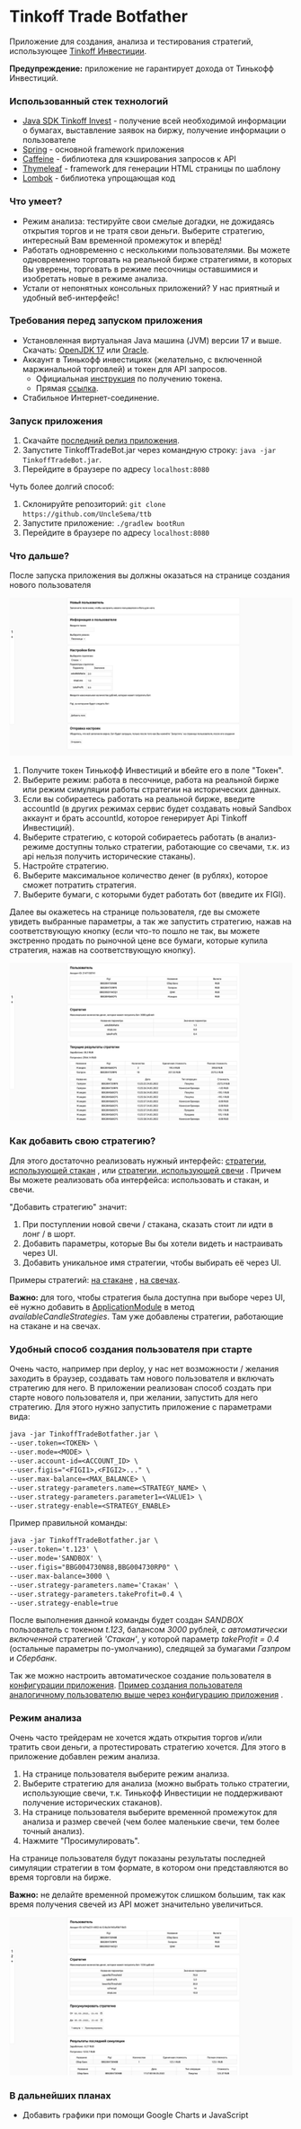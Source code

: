 # Tinkoff Trade Botfather

Приложение для создания, анализа и тестирования стратегий,
использующее [Tinkoff Инвестиции](https://www.tinkoff.ru/invest/).

**Предупреждение:** приложение не гарантирует дохода от Тинькофф Инвестиций.

### Использованный стек технологий

* [Java SDK Tinkoff Invest](https://github.com/Tinkoff/invest-api-java-sdk) - получение всей необходимой информации о
  бумагах,
  выставление заявок на биржу, получение информации о пользователе
* [Spring](https://spring.io/) - основной framework приложения
* [Caffeine](https://github.com/ben-manes/caffeine) - библиотека для кэширования запросов к API
* [Thymeleaf](https://www.thymeleaf.org/) - framework для генерации HTML страницы по шаблону
* [Lombok](https://projectlombok.org/) - библиотека упрощающая код

### Что умеет?

* Режим анализа: тестируйте свои смелые догадки, не дожидаясь открытия торгов и не тратя свои деньги. Выберите стратегию,
интересный Вам временной промежуток и вперёд!
* Работать одновременно с несколькими пользователями. Вы можете одновременно торговать на реальной бирже стратегиями, в которых Вы уверены,
  торговать в режиме песочницы оставшимися и изобретать новые в режиме анализа.
* Устали от непонятных консольных приложений? У нас приятный и удобный веб-интерфейс!

### Требования перед запуском приложения

* Установленная виртуальная Java машина (JVM) версии 17 и выше.
  Скачать: [OpenJDK 17](https://jdk.java.net/java-se-ri/17)
  или [Oracle](https://www.oracle.com/java/technologies/downloads/).
* Аккаунт в Тинькофф инвестициях (желательно, с включенной маржинальной торговлей) и токен для API запросов.
    * Официальная [инструкция](https://tinkoff.github.io/investAPI/token/) по получению токена.
    * Прямая [ссылка](https://www.tinkoff.ru/invest/settings/api/).
* Стабильное Интернет-соединение.

### Запуск приложения

1. Скачайте [последний релиз приложения](https://github.com/UncleSema/ttb/releases).
2. Запустите TinkoffTradeBot.jar через командную строку: `java -jar TinkoffTradeBot.jar`.
3. Перейдите в браузере по адресу `localhost:8080`

Чуть более долгий способ:

1. Склонируйте репозиторий: `git clone https://github.com/UncleSema/ttb`
2. Запустите приложение: `./gradlew bootRun`
3. Перейдите в браузере по адресу `localhost:8080`

### Что дальше?

После запуска приложения вы должны оказаться на странице создания нового пользователя

![Добавление пользователя](docs/images/add-screen.png "Страница добавления пользователя")

1. Получите токен Тинькофф Инвестиций и вбейте его в поле "Токен".
2. Выберите режим: работа в песочнице, работа на реальной бирже
   или режим симуляции работы стратегии на исторических данных.
3. Если вы собираетесь работать на реальной бирже, введите accountId (в других режимах сервис будет создавать новый
   Sandbox аккаунт
   и брать accountId, которое генерирует Api Tinkoff Инвестиций).
4. Выберите стратегию, с которой собираетесь работать (в анализ-режиме доступны только стратегии, работающие со свечами,
   т.к. из api нельзя получить исторические стаканы).
5. Настройте стратегию.
6. Выберите максимальное количество денег (в рублях), которое сможет потратить стратегия.
7. Выберите бумаги, с которыми будет работать бот (введите их FIGI).

Далее вы окажетесь на странице пользователя, где вы сможете увидеть выбранные параметры, а так же запустить стратегию,
нажав на соответствующую кнопку (если что-то пошло не так, вы можете экстренно продать по рыночной цене все бумаги,
которые купила стратегия, нажав на соответствующую кнопку).

![Страница пользователя](docs/images/user-screen.png "Страница пользователя")

### Как добавить свою стратегию?

Для этого достаточно реализовать нужный
интерфейс: [стратегии, использующей стакан](https://github.com/UncleSema/ttb/blob/main/src/main/java/ru/unclesema/ttb/strategy/OrderBookStrategy.java)
,
или [стратегии, использующей свечи](https://github.com/UncleSema/ttb/blob/main/src/main/java/ru/unclesema/ttb/strategy/CandleStrategy.java)
.
Причем Вы можете реализовать оба интерфейса: использовать и стакан, и свечи.

"Добавить стратегию" значит:

1. При поступлении новой свечи / стакана, сказать стоит ли идти в лонг / в шорт.
2. Добавить параметры, которые Вы бы хотели видеть и настраивать через UI.
3. Добавить уникальное имя стратегии, чтобы выбирать её через UI.

Примеры
стратегий: [на стакане](https://github.com/UncleSema/ttb/blob/main/src/main/java/ru/unclesema/ttb/strategy/orderbook/AsksBidsStrategy.java)
,
[на свечах](https://github.com/UncleSema/ttb/blob/main/src/main/java/ru/unclesema/ttb/strategy/rsi/RsiStrategy.java).

**Важно:** для того, чтобы стратегия была доступна при выборе через UI, её нужно добавить
в [ApplicationModule](https://github.com/UncleSema/ttb/blob/main/src/main/java/ru/unclesema/ttb/ApplicationModule.java)
в метод
*availableCandleStrategies*. Там уже добавлены стратегии, работающие на стакане и на свечах.

### Удобный способ создания пользователя при старте

Очень часто, например при deploy, у нас нет возможности / желания заходить в браузер, создавать там нового пользователя
и включать стратегию для него. В приложении реализован способ создать при старте нового пользователя и, при желании,
запустить
для него стратегию. Для этого нужно запустить приложение с параметрами вида:

```
java -jar TinkoffTradeBotfather.jar \
--user.token=<TOKEN> \
--user.mode=<MODE> \
--user.account-id=<ACCOUNT_ID> \
--user.figis="<FIGI1>,<FIGI2>..." \
--user.max-balance=<MAX_BALANCE> \
--user.strategy-parameters.name=<STRATEGY_NAME> \
--user.strategy-parameters.parameter1=<VALUE1> \
--user.strategy-enable=<STRATEGY_ENABLE>
```

Пример правильной команды:

```
java -jar TinkoffTradeBotfather.jar \
--user.token='t.123' \
--user.mode='SANDBOX' \
--user.figis="BBG004730N88,BBG004730RP0" \
--user.max-balance=3000 \
--user.strategy-parameters.name='Стакан' \
--user.strategy-parameters.takeProfit=0.4 \
--user.strategy-enable=true
```

После выполнения данной команды будет создан *SANDBOX* пользователь с токеном *t.123*, балансом *3000* рублей, с *автоматически
включенной* стратегией *'Стакан'*, у которой параметр *takeProfit = 0.4* (остальные параметры по-умолчанию), следящей за
бумагами *Газпром* и *Сбербанк*.

Так же можно настроить автоматическое создание пользователя
в [конфигурации приложения](https://github.com/UncleSema/ttb/blob/main/src/main/resources/application.yaml).
[Пример создания пользователя аналогичному пользователю выше через конфигурацию приложения](https://github.com/UncleSema/ttb/blob/main/src/main/resources/application.yaml)
.

### Режим анализа 

Очень часто трейдерам не хочется ждать открытия торгов и/или тратить свои деньги, а протестировать стратегию хочется.
Для этого в приложение добавлен режим анализа. 

1. На странице пользователя выберите режим анализа.
2. Выберите стратегию для анализа (можно выбрать только стратегии, использующие свечи, т.к. Тинькофф Инвестиции не поддерживают
получение исторических стаканов).
3. На странице пользователя выберите временной промежуток для анализа и размер свечей (чем более маленькие свечи, тем более точный анализ).
4. Нажмите "Просимулировать".

На странице пользователя будут показаны результаты последней симуляции стратегии в том формате, в котором они представляются во 
время торговли на бирже.

**Важно:** не делайте временной промежуток слишком большим, так как время получения свечей из API может значительно увеличиться.

![Режим симуляции стратегии](docs/images/simulation.png "Режим симуляции стратегии")

### В дальнейших планах

* Добавить графики при помощи Google Charts и JavaScript
